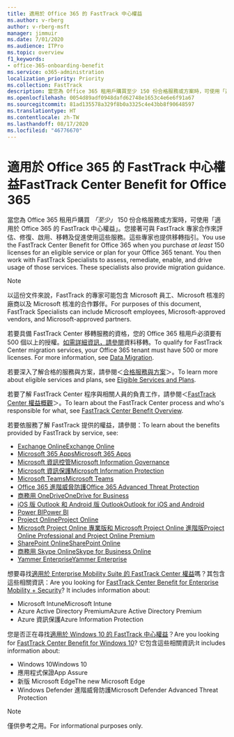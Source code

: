 ```yaml
---
title: 適用於 Office 365 的 FastTrack 中心權益
ms.author: v-rberg
author: v-rberg-msft
manager: jimmuir
ms.date: 7/01/2020
ms.audience: ITPro
ms.topic: overview
f1_keywords:
- office-365-onboarding-benefit
ms.service: o365-administration
localization_priority: Priority
ms.collection: FastTrack
description: 當您為 Office 365 租用戶購買至少 150 份合格服務或方案時，可使用「適用於 Office 365 的 FastTrack 中心權益」。您接著可與 FastTrack 專家合作來評估、修復、啟用、移轉及促進使用這些服務。這些專家也提供移轉指引。
ms.openlocfilehash: 0054d89adf0948dafd62748e1653c4e6e6f91a67
ms.sourcegitcommit: 81ad135578a329f8b0a3325c4e43bb8f90648597
ms.translationtype: HT
ms.contentlocale: zh-TW
ms.lasthandoff: 08/17/2020
ms.locfileid: "46776670"
---
```

# <a name="fasttrack-center-benefit-for-office-365"></a><span data-ttu-id="56712-105">適用於 Office 365 的 FastTrack 中心權益</span><span class="sxs-lookup"><span data-stu-id="56712-105">FastTrack Center Benefit for Office 365</span></span>

<span data-ttu-id="56712-p102">當您為 Office 365 租用戶購買 *「至少」* 150 份合格服務或方案時，可使用「適用於 Office 365 的 FastTrack 中心權益」。您接著可與 FastTrack 專家合作來評估、修復、啟用、移轉及促進使用這些服務。這些專家也提供移轉指引。</span><span class="sxs-lookup"><span data-stu-id="56712-p102">You use the FastTrack Center Benefit for Office 365 when you purchase  *at least*  150 licenses for an eligible service or plan for your Office 365 tenant. You then work with FastTrack Specialists to assess, remediate, enable, and drive usage of those services. These specialists also provide migration guidance.</span></span> 
  
> [!NOTE]
> <span data-ttu-id="56712-109">以這份文件來說，FastTrack 的專家可能包含 Microsoft 員工、Microsoft 核准的廠商以及 Microsoft 核准的合作夥伴。</span><span class="sxs-lookup"><span data-stu-id="56712-109">For purposes of this document, FastTrack Specialists can include Microsoft employees, Microsoft-approved vendors, and Microsoft-approved partners.</span></span> 
  
<span data-ttu-id="56712-p103">若要具備 FastTrack Center 移轉服務的資格，您的 Office 365 租用戶必須要有 500 個以上的授權。[如需詳細資訊，請參閱](O365-data-migration.md)資料移轉。</span><span class="sxs-lookup"><span data-stu-id="56712-p103">To qualify for FastTrack Center migration services, your Office 365 tenant must have 500 or more licenses. For more information, see [Data Migration](O365-data-migration.md).</span></span>
  
<span data-ttu-id="56712-112">若要深入了解合格的服務與方案，請參閱＜[合格服務與方案](M365-eligible-services-and-plans.md)＞。</span><span class="sxs-lookup"><span data-stu-id="56712-112">To learn more about eligible services and plans, see [Eligible Services and Plans](M365-eligible-services-and-plans.md).</span></span>
  
<span data-ttu-id="56712-113">若要了解 FastTrack Center 程序與相關人員的負責工作，請參閱＜[FastTrack Center 權益概觀](O365-fasttrack-benefit-overview.md)＞。</span><span class="sxs-lookup"><span data-stu-id="56712-113">To learn about the FastTrack Center process and who's responsible for what, see [FastTrack Center Benefit Overview](O365-fasttrack-benefit-overview.md).</span></span>

<span data-ttu-id="56712-114">若要依服務了解 FastTrack 提供的權益，請參閱：</span><span class="sxs-lookup"><span data-stu-id="56712-114">To learn about the benefits provided by FastTrack by service, see:</span></span>

- [<span data-ttu-id="56712-115">Exchange Online</span><span class="sxs-lookup"><span data-stu-id="56712-115">Exchange Online</span></span>](O365-fasttrack-responsibilities.md#exchange-online)
- [<span data-ttu-id="56712-116">Microsoft 365 Apps</span><span class="sxs-lookup"><span data-stu-id="56712-116">Microsoft 365 Apps</span></span>](O365-fasttrack-responsibilities.md#microsoft-365-apps)
- [<span data-ttu-id="56712-117">Microsoft 資訊控管</span><span class="sxs-lookup"><span data-stu-id="56712-117">Microsoft Information Governance</span></span>](O365-fasttrack-responsibilities.md#microsoft-information-governance)
- [<span data-ttu-id="56712-118">Microsoft 資訊保護</span><span class="sxs-lookup"><span data-stu-id="56712-118">Microsoft Information Protection</span></span>](O365-fasttrack-responsibilities.md#microsoft-information-protection)
- [<span data-ttu-id="56712-119">Microsoft Teams</span><span class="sxs-lookup"><span data-stu-id="56712-119">Microsoft Teams</span></span>](O365-fasttrack-responsibilities.md#microsoft-teams)
- [<span data-ttu-id="56712-120">Office 365 進階威脅防護</span><span class="sxs-lookup"><span data-stu-id="56712-120">Office 365 Advanced Threat Protection</span></span>](O365-fasttrack-responsibilities.md#office-365-advanced-threat-protection)
- [<span data-ttu-id="56712-121">商務用 OneDrive</span><span class="sxs-lookup"><span data-stu-id="56712-121">OneDrive for Business</span></span>](O365-fasttrack-responsibilities.md#onedrive-for-business)
- [<span data-ttu-id="56712-122">iOS 版 Outlook 和 Android 版 Outlook</span><span class="sxs-lookup"><span data-stu-id="56712-122">Outlook for iOS and Android</span></span>](O365-fasttrack-responsibilities.md#outlook-for-ios-and-android)
- [<span data-ttu-id="56712-123">Power BI</span><span class="sxs-lookup"><span data-stu-id="56712-123">Power BI</span></span>](O365-fasttrack-responsibilities.md#power-bi)
- [<span data-ttu-id="56712-124">Project Online</span><span class="sxs-lookup"><span data-stu-id="56712-124">Project Online</span></span>](O365-fasttrack-responsibilities.md#project-online)
- [<span data-ttu-id="56712-125">Microsoft Project Online 專業版和 Microsoft Project Online 進階版</span><span class="sxs-lookup"><span data-stu-id="56712-125">Project Online Professional and Project Online Premium</span></span>](O365-fasttrack-responsibilities.md#project-online-professional-and-project-online-premium)
- [<span data-ttu-id="56712-126">SharePoint Online</span><span class="sxs-lookup"><span data-stu-id="56712-126">SharePoint Online</span></span>](O365-fasttrack-responsibilities.md#sharepoint-online)
- [<span data-ttu-id="56712-127">商務用 Skype Online</span><span class="sxs-lookup"><span data-stu-id="56712-127">Skype for Business Online</span></span>](O365-fasttrack-responsibilities.md#skype-for-business-online)
- [<span data-ttu-id="56712-128">Yammer Enterprise</span><span class="sxs-lookup"><span data-stu-id="56712-128">Yammer Enterprise</span></span>](O365-fasttrack-responsibilities.md#yammer-enterprise)
  
<span data-ttu-id="56712-p104">想要尋找[適用於 Enterprise Mobility Suite 的 FastTrack Center 權益](EMS-fasttrack-benefit-for-EMS.md)嗎？其包含這些相關資訊：</span><span class="sxs-lookup"><span data-stu-id="56712-p104">Are you looking for [FastTrack Center Benefit for Enterprise Mobility + Security](EMS-fasttrack-benefit-for-EMS.md)? It includes information about:</span></span>
  
- <span data-ttu-id="56712-131">Microsoft Intune</span><span class="sxs-lookup"><span data-stu-id="56712-131">Microsoft Intune</span></span>
- <span data-ttu-id="56712-132">Azure Active Directory Premium</span><span class="sxs-lookup"><span data-stu-id="56712-132">Azure Active Directory Premium</span></span> 
- <span data-ttu-id="56712-133">Azure 資訊保護</span><span class="sxs-lookup"><span data-stu-id="56712-133">Azure Information Protection</span></span>

<span data-ttu-id="56712-134">您是否正在尋找[適用於 Windows 10 的 FastTrack 中心權益](Win-10-fasttrack-benefit-for-Windows-10.md)？</span><span class="sxs-lookup"><span data-stu-id="56712-134">Are you looking for [FastTrack Center Benefit for Windows 10](Win-10-fasttrack-benefit-for-Windows-10.md)?</span></span> <span data-ttu-id="56712-135">它包含這些相關資訊:</span><span class="sxs-lookup"><span data-stu-id="56712-135">It includes information about:</span></span>

- <span data-ttu-id="56712-136">Windows 10</span><span class="sxs-lookup"><span data-stu-id="56712-136">Windows 10</span></span>
- <span data-ttu-id="56712-137">應用程式保證</span><span class="sxs-lookup"><span data-stu-id="56712-137">App Assure</span></span>
- <span data-ttu-id="56712-138">新版 Microsoft Edge</span><span class="sxs-lookup"><span data-stu-id="56712-138">The new Microsoft Edge</span></span>
- <span data-ttu-id="56712-139">Windows Defender 進階威脅防護</span><span class="sxs-lookup"><span data-stu-id="56712-139">Microsoft Defender Advanced Threat Protection</span></span>
    
> [!NOTE]
> <span data-ttu-id="56712-140">僅供參考之用。</span><span class="sxs-lookup"><span data-stu-id="56712-140">For informational purposes only.</span></span> 

